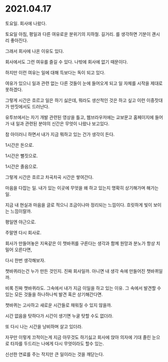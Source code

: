 # 2021.04.17

토요일. 회사에 나왔다.

토요일 아침, 평일과 다른 여유로운 분위기의 지하철. 길거리. 를 생각하면 기분이 괜시리 좋아진다.

그래서 회사에 나온 이유도 있다.

회사에서도 그런 여유를 즐길 수 있다. 나밖에 회사에 없기 때문이다.

하지만 이런 여유는 일에 대해 득보다는 독이 되고 있다.

여유가 있으니 일과 관련 없는 다른 것들이 눈에 들어오게 되고 일 자체를 시작을 제대로 못하겠다.

그렇게 시간은 흐르고 일은 하기 싫은데, 뭐라도 생산적인 것은 하고 싶고 이런 이중잣대가 딴짓에서도 드러난다.

유투브에서는 자기 개발 관련된 영상을 틀고, 웹브라우저에는 교보문고 홈페이지에 들어가 내 일과 관련된 분야의 신간은 무엇이 나왔나 보고있다.

참 아이러니 하면서 내가 지금 뭐하고 있는 건가 생각이 든다.

1시간은 돈으로.

1시간은 뻘짓으로.

1시간은 졸음으로.

그렇게 시간은 흐르고 차곡차곡 시간은 쌓여간다.

마음을 다잡는 일. 내가 있는 이곳에 무엇을 왜 하고 있는지 명확히 상기해가며 해가는 일.

지금 내 현실과 마음을 글로 적으니 조금이나마 정리되는 느낌이다. 흐릿하게 빛이 보이는 느낌이랄까.

평일엔 야근으로.

주말엔 다시 회사로.

회사가 만들어놓은 지옥같은 이 챗바퀴를 구른다는 생각과 함께 원망과 분노가 항상 치밀어 오른다면,

다시 한번 생각해보자.

챗바퀴라는건 누가 만든 것인지. 진짜 회사일까. 아니면 내 생각 속에 만들어진 챗바퀴일까.

비록 진짜 챗바퀴라도. 그속에서 내가 지금 이일을 하고 있는 이유. 그 속에서 발견할 수 있는 모든 것들을 하나하나씩 발견 혹은 상기해간다면.

챗바퀴는 고사하고 새로운 시간들로 채워질 수 있지 않을까.

시간 없음을 탓하다가 시간이 생기면 누굴 탓할 수도 없더라.

또 다시 나는 시간을 낭비하며 살고 있더라.

자꾸만 이렇게 끄적이는게 지금 아무것도 하기싫고 회사에 앉아 의자에 기대 졸린 눈으로 타자를 두드리는 나에게 다시 무엇이라도 할수 있는.

신선한 연료를 주는 작지만 큰 일이라는 것을 깨닫는다.
